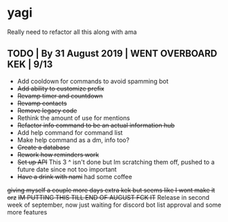 # yagi

Really need to refactor all this along with ama

 TODO | By 31 August 2019 | WENT OVERBOARD KEK | 9/13
 -----------------------------------------
 * Add cooldown for commands to avoid spamming bot
 * ~~Add ability to customize prefix~~
 * ~~Revamp timer and countdown~~
 * ~~Revamp contacts~~
 * ~~Remove legacy code~~
 * Rethink the amount of use for mentions
 * ~~Refactor info command to be an actual information hub~~
 * Add help command for command list
 * Make help command as a dm, info too?
 * ~~Create a database~~ 
 * ~~Rework how reminders work~~
 * ~~Set up API~~ This 3 ^ isn't done but Im scratching them off, pushed to a future date since not too important
 * ~~Have a drink with nami~~ had some coffee


~~giving myself a couple more days extra kek but seems like I wont make it orz~~ ~~IM PUTTING THIS TILL END OF AUGUST FCK IT~~ Release in second week of september, now just waiting for discord bot list approval and some more features
